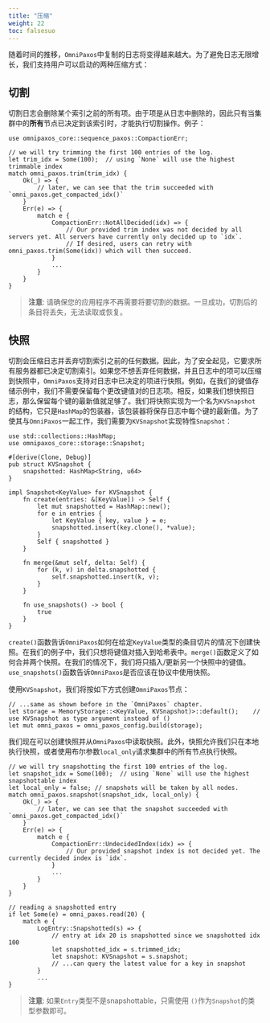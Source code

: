 ```yaml
---
title: "压缩"
weight: 22
toc: falsesuo
---
```

随着时间的推移，`OmniPaxos`中复制的日志将变得越来越大。为了避免日志无限增长，我们支持用户可以启动的两种压缩方式：

## 切割
切割日志会删除某个索引之前的所有项。由于项是从日志中删除的，因此只有当集群中的**所有**节点已决定到该索引时，才能执行切割操作。例子：

```rust,edition2018,no_run,noplaypen
use omnipaxos_core::sequence_paxos::CompactionErr;

// we will try trimming the first 100 entries of the log.
let trim_idx = Some(100);  // using `None` will use the highest trimmable index
match omni_paxos.trim(trim_idx) {
    Ok(_) => {
        // later, we can see that the trim succeeded with `omni_paxos.get_compacted_idx()`
    }
    Err(e) => {
        match e {
            CompactionErr::NotAllDecided(idx) => {
                // Our provided trim index was not decided by all servers yet. All servers have currently only decided up to `idx`.
                // If desired, users can retry with omni_paxos.trim(Some(idx)) which will then succeed.
            }
            ...
        }
    }
}
```

> **注意**: 请确保您的应用程序不再需要将要切割的数据。一旦成功，切割后的条目将丢失，无法读取或恢复。

## 快照
切割会压缩日志并丢弃切割索引之前的任何数据。因此，为了安全起见，它要求所有服务器都已决定切割索引。如果您不想丢弃任何数据，并且日志中的项可以压缩到快照中，`OmniPaxos`支持对日志中已决定的项进行快照。例如，在我们的键值存储示例中，我们不需要保留每个更改键值对的日志项。相反，如果我们想快照日志，那么保留每个键的最新值就足够了。我们将快照实现为一个名为`KVSnapshot`的结构，它只是`HashMap`的包装器，该包装器将保存日志中每个键的最新值。为了使其与`OmniPaxos`一起工作，我们需要为`KVSnapshot`实现特性`Snapshot`：

```rust,edition2018,no_run,noplaypen
use std::collections::HashMap;
use omnipaxos_core::storage::Snapshot;

#[derive(Clone, Debug)]
pub struct KVSnapshot {
    snapshotted: HashMap<String, u64>
}

impl Snapshot<KeyValue> for KVSnapshot {
    fn create(entries: &[KeyValue]) -> Self {
        let mut snapshotted = HashMap::new();
        for e in entries {
            let KeyValue { key, value } = e;
            snapshotted.insert(key.clone(), *value);
        }
        Self { snapshotted }
    }

    fn merge(&mut self, delta: Self) {
        for (k, v) in delta.snapshotted {
            self.snapshotted.insert(k, v);
        }
    }

    fn use_snapshots() -> bool {
        true
    }
}
```

`create()`函数告诉`OmniPaxos`如何在给定`KeyValue`类型的条目切片的情况下创建快照。在我们的例子中，我们只想将键值对插入到哈希表中。`merge()`函数定义了如何合并两个快照。在我们的情况下，我们将只插入/更新另一个快照中的键值。`use_snapshots()`函数告诉`OmniPaxos`是否应该在协议中使用快照。

使用`KVSnapshot`，我们将按如下方式创建`OmniPaxos`节点：

```rust,edition2018,no_run,noplaypen
// ...same as shown before in the `OmniPaxos` chapter.
let storage = MemoryStorage::<KeyValue, KVSnapshot)>::default();    // use KVSnapshot as type argument instead of ()
let mut omni_paxos = omni_paxos_config.build(storage);
```
我们现在可以创建快照并从`OmniPaxos`中读取快照。此外，快照允许我们只在本地执行快照，或者使用布尔参数`local_only`请求集群中的所有节点执行快照。
```rust,edition2018,no_run,noplaypen
// we will try snapshotting the first 100 entries of the log.
let snapshot_idx = Some(100);  // using `None` will use the highest snapshottable index
let local_only = false; // snapshots will be taken by all nodes.
match omni_paxos.snapshot(snapshot_idx, local_only) {
    Ok(_) => {
        // later, we can see that the snapshot succeeded with `omni_paxos.get_compacted_idx()`
    }
    Err(e) => {
        match e {
            CompactionErr::UndecidedIndex(idx) => {
                // Our provided snapshot index is not decided yet. The currently decided index is `idx`.
            }
            ...
        }
    }
}

// reading a snapshotted entry
if let Some(e) = omni_paxos.read(20) {
    match e {
        LogEntry::Snapshotted(s) => {
            // entry at idx 20 is snapshotted since we snapshotted idx 100
            let snapshotted_idx = s.trimmed_idx;
            let snapshot: KVSnapshot = s.snapshot;
            // ...can query the latest value for a key in snapshot
        }
        ...
}
```

> **注意**: 如果`Entry`类型不是snapshottable，只需使用 `()`作为`Snapshot`的类型参数即可。
